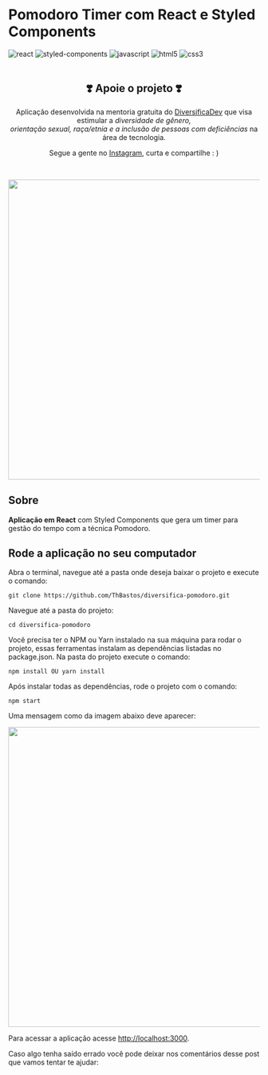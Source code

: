 # Pomodoro Timer com React e Styled Components

<div style"display: inline_block">
  <img aling="center" alt="react" src="https://img.shields.io/badge/React-282a36?style=for-the-badge&logo=react&logoColor=white" />
  <img aling="center" alt="styled-components" src="https://img.shields.io/badge/styled--components-282a36?style=for-the-badge&logo=styled-components&logoColor=white" />
  <img aling="center" alt="javascript" src="https://img.shields.io/badge/JavaScript-282a36?style=for-the-badge&logo=javascript&logoColor=white" />
  <img aling="center" alt="html5" src="https://img.shields.io/badge/HTML5-282a36?style=for-the-badge&logo=html5&logoColor=white" />
  <img aling="center" alt="css3" src="https://img.shields.io/badge/CSS3-282a36?style=for-the-badge&logo=css3&logoColor=white" />
</div>

<br />




<h2 align="center">
  ❣️ Apoie o projeto ❣️ 
</h2>
<p align="center">
  Aplicação desenvolvida na mentoria gratuita do <a target="_blank" href="https://diversifica.dev/">DiversificaDev</a> que visa estimular a <i>diversidade de gênero,<br /> orientação sexual, raça/etnia e a inclusão de pessoas com deficiências</i> na área de tecnologia.
  </p>
  <p align="center">
  Segue a gente no <a href="https://www.instagram.com/diversificadev/">Instagram</a>, curta e compartilhe : )
</p>

<br />

<p align="center">
  <img align="center" width="600" src="https://diversifica.dev/wp-content/uploads/2022/12/Screen-Shot-2022-12-19-at-13.23.15-1024x561.png">
</p>


## Sobre 
<strong>Aplicação em React</strong> com Styled Components que gera um timer para gestão do tempo com a técnica Pomodoro.

## Rode a aplicação no seu computador
Abra o terminal, navegue até a pasta onde deseja baixar o projeto e execute o comando:
```
git clone https://github.com/ThBastos/diversifica-pomodoro.git
```
Navegue até a pasta do projeto:
```
cd diversifica-pomodoro
```
Você precisa ter o NPM ou Yarn instalado na sua máquina para rodar o projeto, essas ferramentas instalam as dependências listadas no package.json. Na pasta do projeto execute o comando:
```
npm install OU yarn install
```
Após instalar todas as dependências, rode o projeto com o comando:
```
npm start
```
Uma mensagem como da imagem abaixo deve aparecer:
<p align="center">
  <img align="center" width="600" src="https://diversifica.dev/arquivos/diversifica-pomodoro-running.png">
</p>

Para acessar a aplicação acesse [http://localhost:3000](http://localhost:3000).

Caso algo tenha saído errado você pode deixar nos comentários desse post que vamos tentar te ajudar:



